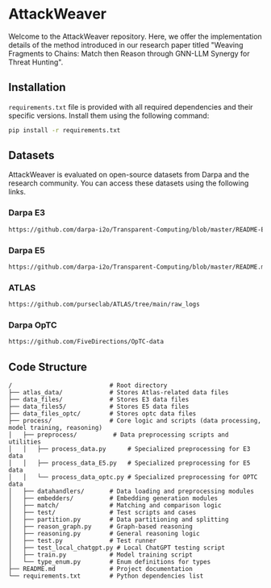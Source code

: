 # AttackWeaver 
Welcome to the AttackWeaver repository. Here, we offer the implementation details of the method introduced in our research paper titled "Weaving Fragments to Chains: Match then Reason through GNN-LLM Synergy for Threat Hunting". 

## Installation
`requirements.txt` file is provided with all required dependencies and their specific versions. Install them using the following command:
```bash
pip install -r requirements.txt
```

## Datasets
AttackWeaver is evaluated on open-source datasets from Darpa and the research community. You can access these datasets using the following links.

### Darpa E3
```bash
https://github.com/darpa-i2o/Transparent-Computing/blob/master/README-E3.md
```

### Darpa E5
```bash
https://github.com/darpa-i2o/Transparent-Computing/blob/master/README.md
```

### ATLAS
```bash
https://github.com/purseclab/ATLAS/tree/main/raw_logs
```

### Darpa OpTC
```bash
https://github.com/FiveDirections/OpTC-data
```

## Code Structure
```
/                           # Root directory
├── atlas_data/             # Stores Atlas-related data files
├── data_files/             # Stores E3 data files
├── data_files5/            # Stores E5 data files
├── data_files_optc/        # Stores optc data files
├── process/                # Core logic and scripts (data processing, model training, reasoning)
│   ├── preprocess/          # Data preprocessing scripts and utilities
│   │   ├── process_data.py      # Specialized preprocessing for E3 data
│   │   ├── process_data_E5.py   # Specialized preprocessing for E5 data
│   │   └── process_data_optc.py # Specialized preprocessing for OPTC data
│   ├── datahandlers/       # Data loading and preprocessing modules
│   ├── embedders/          # Embedding generation modules
│   ├── match/              # Matching and comparison logic
│   ├── test/               # Test scripts and cases
│   ├── partition.py        # Data partitioning and splitting
│   ├── reason_graph.py     # Graph-based reasoning
│   ├── reasoning.py        # General reasoning logic
│   ├── test.py             # Test runner
│   ├── test_local_chatgpt.py # Local ChatGPT testing script
│   ├── train.py            # Model training script
│   └── type_enum.py        # Enum definitions for types
├── README.md               # Project documentation
└── requirements.txt        # Python dependencies list
```



